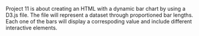Project 11 is about creating an HTML with a dynamic bar chart by using a D3.js file. The file will represent a dataset through proportioned bar lengths. Each one of the bars will display a correspoding value and include different interactive elements.